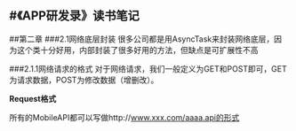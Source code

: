 #《APP研发录》读书笔记
---
##第二章
###2.1网络底层封装
很多公司都是用AsyncTask来封装网络底层，因为这个类十分好用，内部封装了很多好用的方法，但缺点是可扩展性不高

###2.1.1网络请求的格式
对于网络请求，我们一般定义为GET和POST即可，GET为请求数据，POST为修改数据（增删改）。

**Request格式**

所有的MobileAPI都可以写做http://www.xxx.com/aaaa.api的形式

